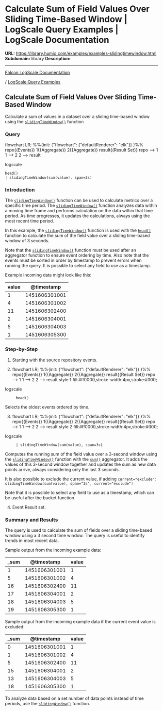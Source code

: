 # Calculate Sum of Field Values Over Sliding Time-Based Window | LogScale Query Examples | LogScale Documentation

**URL:** https://library.humio.com/examples/examples-slidingtimewindow.html
**Subdomain:** library
**Description:** 

---

[Falcon LogScale Documentation](https://library.humio.com)

/ [LogScale Query Examples](examples.html)

## Calculate Sum of Field Values Over Sliding Time-Based Window

Calculate a sum of values in a dataset over a sliding time-based window using the [`slidingTimeWindow()`](https://library.humio.com/data-analysis/functions-slidingtimewindow.html) function 

### Query

flowchart LR; %%{init: {"flowchart": {"defaultRenderer": "elk"}} }%% repo{{Events}} 1{{Aggregate}} 2{{Aggregate}} result{{Result Set}} repo --> 1 1 --> 2 2 --> result

logscale
    
    
    head()
    | slidingTimeWindow(sum(value), span=3s)

### Introduction

The [`slidingTimeWindow()`](https://library.humio.com/data-analysis/functions-slidingtimewindow.html) function can be used to calculate metrics over a specific time period. The [`slidingTimeWindow()`](https://library.humio.com/data-analysis/functions-slidingtimewindow.html) function analyzes data within a moving time frame and performs calculation on the data within that time period. As time progresses, it updates the calculations, always using the most recent time period. 

In this example, the [`slidingTimeWindow()`](https://library.humio.com/data-analysis/functions-slidingtimewindow.html) function is used with the [`head()`](https://library.humio.com/data-analysis/functions-head.html) function to calculate the sum of the field value over a sliding time-based window of 3 seconds. 

Note that the [`slidingTimeWindow()`](https://library.humio.com/data-analysis/functions-slidingtimewindow.html) function must be used after an aggregator function to ensure event ordering by time. Also note that the events must be sorted in order by timestamp to prevent errors when running the query. It is possible to select any field to use as a timestamp. 

Example incoming data might look like this: 

value| @timestamp  
---|---  
1| 1451606301001  
4| 1451606301002  
11| 1451606302400  
2| 1451606304001  
5| 1451606304003  
1| 1451606305300  
  
### Step-by-Step

  1. Starting with the source repository events.

  2. flowchart LR; %%{init: {"flowchart": {"defaultRenderer": "elk"}} }%% repo{{Events}} 1{{Aggregate}} 2{{Aggregate}} result{{Result Set}} repo --> 1 1 --> 2 2 --> result style 1 fill:#ff0000,stroke-width:4px,stroke:#000;

logscale
         
         head()

Selects the oldest events ordered by time. 

  3. flowchart LR; %%{init: {"flowchart": {"defaultRenderer": "elk"}} }%% repo{{Events}} 1{{Aggregate}} 2{{Aggregate}} result{{Result Set}} repo --> 1 1 --> 2 2 --> result style 2 fill:#ff0000,stroke-width:4px,stroke:#000;

logscale
         
         | slidingTimeWindow(sum(value), span=3s)

Computes the running sum of the field value over a 3-second window using the [`slidingTimeWindow()`](https://library.humio.com/data-analysis/functions-slidingtimewindow.html) function with the [`sum()`](https://library.humio.com/data-analysis/functions-sum.html) aggregator. It adds the values of this 3-second window together and updates the sum as new data points arrive, always considering only the last 3 seconds. 

It is also possible to exclude the current value, if adding `current="exclude"`: `slidingTimeWindow(sum(value), span="3s", current="exclude")`

Note that it is possible to select any field to use as a timestamp, which can be useful after the bucket function. 

  4. Event Result set.




### Summary and Results

The query is used to calculate the sum of fields over a sliding time-based window using a 3 second time window. The query is useful to identify trends in most recent data. 

Sample output from the incoming example data: 

_sum| @timestamp| value  
---|---|---  
1| 1451606301001| 1  
5| 1451606301002| 4  
16| 1451606302400| 11  
17| 1451606304001| 2  
18| 1451606304003| 5  
19| 1451606305300| 1  
  
Sample output from the incoming example data if the current event value is excluded: 

_sum| @timestamp| value  
---|---|---  
0| 1451606301001| 1  
1| 1451606301002| 4  
5| 1451606302400| 11  
15| 1451606304001| 2  
13| 1451606304003| 5  
18| 1451606305300| 1  
  
To analyze data based on a set number of data points instead of time periods, use the [`slidingWindow()`](https://library.humio.com/data-analysis/functions-slidingwindow.html) function.

